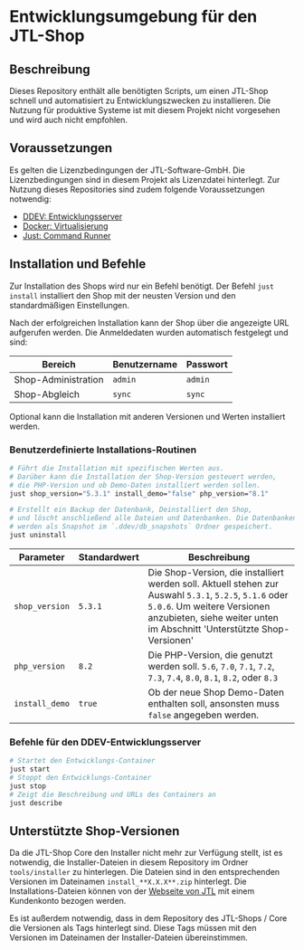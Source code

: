 # Entwicklungsumgebung für den JTL-Shop

## Beschreibung

Dieses Repository enthält alle benötigten Scripts, um einen JTL-Shop schnell und automatisiert zu Entwicklungszwecken zu installieren. Die Nutzung für produktive Systeme ist mit diesem Projekt nicht vorgesehen und wird auch nicht empfohlen.

## Voraussetzungen

Es gelten die Lizenzbedingungen der JTL-Software-GmbH. Die Lizenzbedingungen sind in diesem Projekt als Lizenzdatei hinterlegt. Zur Nutzung dieses Repositories sind zudem folgende Voraussetzungen notwendig:

- [DDEV: Entwicklungsserver](https://ddev.readthedocs.io/en/stable/)
- [Docker: Virtualisierung](https://www.docker.com/)
- [Just: Command Runner](https://just.systems/)

## Installation und Befehle

Zur Installation des Shops wird nur ein Befehl benötigt. Der Befehl `just install` installiert den Shop mit der neusten Version und den standardmäßigen Einstellungen. 

Nach der erfolgreichen Installation kann der Shop über die angezeigte URL aufgerufen werden. Die Anmeldedaten wurden automatisch festgelegt und sind:

| Bereich | Benutzername | Passwort |
| --- | --- | --- |
| Shop-Administration | `admin` | `admin` |
| Shop-Abgleich | `sync` | `sync` |

Optional kann die Installation mit anderen Versionen und Werten installiert werden. 

### Benutzerdefinierte Installations-Routinen

```bash
# Führt die Installation mit spezifischen Werten aus. 
# Darüber kann die Installation der Shop-Version gesteuert werden, 
# die PHP-Version und ob Demo-Daten installiert werden sollen.
just shop_version="5.3.1" install_demo="false" php_version="8.1"
```

```bash
# Erstellt ein Backup der Datenbank, Deinstalliert den Shop,  
# und löscht anschließend alle Dateien und Datenbanken. Die Datenbanken
# werden als Snapshot im `.ddev/db_snapshots` Ordner gespeichert.
just uninstall
```

| Parameter | Standardwert | Beschreibung |
| --- | --- | --- |
| `shop_version` | `5.3.1` | Die Shop-Version, die installiert werden soll. Aktuell stehen zur Auswahl `5.3.1`, `5.2.5`, `5.1.6` oder `5.0.6`. Um weitere Versionen anzubieten, siehe weiter unten im Abschnitt 'Unterstützte Shop-Versionen' |
| `php_version` | `8.2` | Die PHP-Version, die genutzt werden soll. `5.6`, `7.0`, `7.1`, `7.2`, `7.3`, `7.4`, `8.0`, `8.1`, `8.2`, oder `8.3` |
| `install_demo` | `true` | Ob der neue Shop Demo-Daten enthalten soll, ansonsten muss `false` angegeben werden. |

### Befehle für den DDEV-Entwicklungsserver

```bash
# Startet den Entwicklungs-Container
just start
# Stoppt den Entwicklungs-Container 
just stop 
# Zeigt die Beschreibung und URLs des Containers an
just describe 
```

## Unterstützte Shop-Versionen

Da die JTL-Shop Core den Installer nicht mehr zur Verfügung stellt, ist es notwendig, die Installer-Dateien in diesem Repository im Ordner `tools/installer` zu hinterlegen. Die Dateien sind in den entsprechenden Versionen im Dateinamen `install_**X.X.X**.zip` hinterlegt. Die Installations-Dateien können von der [Webseite von JTL](https://www.jtl-software.de/) mit einem Kundenkonto bezogen werden.

Es ist außerdem notwendig, dass in dem Repository des JTL-Shops / Core die Versionen als Tags hinterlegt sind. Diese Tags müssen mit den Versionen im Dateinamen der Installer-Dateien übereinstimmen.
